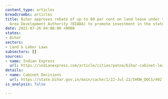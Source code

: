 ```yaml
---
content_type: articles
breadcrumbs: articles
title: Bihar approves rebate of up to 80 per cent on land lease under the Bihar Industrial
  Area Development Authority (BIADA) to promote investment in the state
date: 2021-07-26 04:00:00 +0000
states:
- Bihar
sectors:
- Land & Labor Laws
subsectors: []
sources:
- name: Indian Express
  url: https://indianexpress.com/article/cities/patna/bihar-cabinet-lease-exemption-government-land-8040336/
details:
- name: Cabinet Decisions
  url: https://state.bihar.gov.in/main/cache/1/22-Jul-22/SHOW_DOCS/492.pdf
is_analysis: false

---
```

